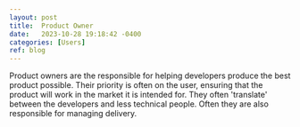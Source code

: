 ```yaml
---
layout: post
title:  Product Owner
date:   2023-10-28 19:18:42 -0400
categories: [Users]
ref: blog
---
```

Product owners are the responsible for helping developers produce the best product possible. Their priority is often on the user, ensuring that the product will work in the market it is intended for. They often 'translate' between the developers and less technical people. Often they are also responsible for managing delivery.
